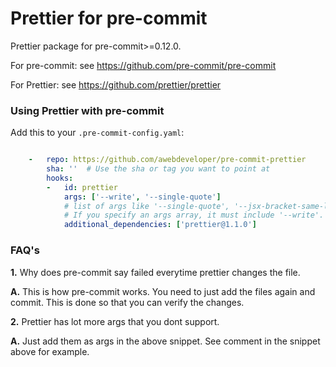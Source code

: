 Prettier for pre-commit
========================

Prettier package for pre-commit>=0.12.0.

For pre-commit: see https://github.com/pre-commit/pre-commit

For Prettier: see https://github.com/prettier/prettier


### Using Prettier with pre-commit

Add this to your `.pre-commit-config.yaml`:
```yaml

    -   repo: https://github.com/awebdeveloper/pre-commit-prettier
        sha: ''  # Use the sha or tag you want to point at
        hooks:
        -   id: prettier
            args: ['--write', '--single-quote'] 
            # list of args like '--single-quote', '--jsx-bracket-same-line', '--print-width 120', '--no-bracket-spacing'. 
            # If you specify an args array, it must include '--write'.
            additional_dependencies: ['prettier@1.1.0']
 ```          
  ### FAQ's
  
  **1.** Why does pre-commit say failed everytime prettier changes the file.
  
  **A.** This is how pre-commit works. You need to just add the files again and commit. This is done so that you can verify the changes. 
   
   
  **2.** Prettier has lot more args that you dont support.
  
  **A.** Just add them as args in the above snippet. See comment in the snippet above for example. 
  


   
